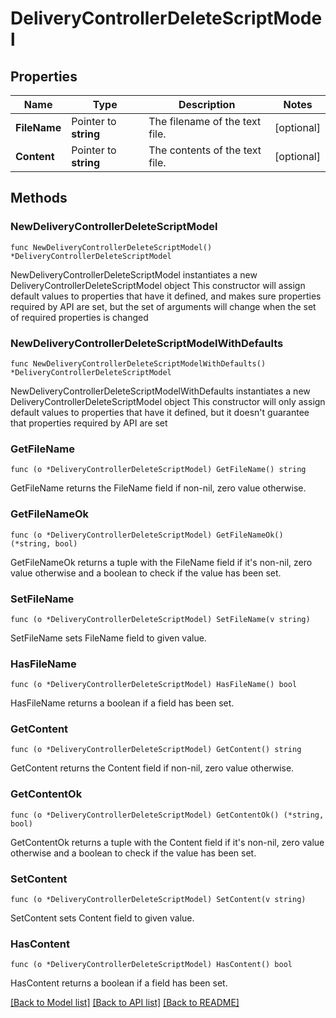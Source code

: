# DeliveryControllerDeleteScriptModel

## Properties

Name | Type | Description | Notes
------------ | ------------- | ------------- | -------------
**FileName** | Pointer to **string** | The filename of the text file. | [optional] 
**Content** | Pointer to **string** | The contents of the text file. | [optional] 

## Methods

### NewDeliveryControllerDeleteScriptModel

`func NewDeliveryControllerDeleteScriptModel() *DeliveryControllerDeleteScriptModel`

NewDeliveryControllerDeleteScriptModel instantiates a new DeliveryControllerDeleteScriptModel object
This constructor will assign default values to properties that have it defined,
and makes sure properties required by API are set, but the set of arguments
will change when the set of required properties is changed

### NewDeliveryControllerDeleteScriptModelWithDefaults

`func NewDeliveryControllerDeleteScriptModelWithDefaults() *DeliveryControllerDeleteScriptModel`

NewDeliveryControllerDeleteScriptModelWithDefaults instantiates a new DeliveryControllerDeleteScriptModel object
This constructor will only assign default values to properties that have it defined,
but it doesn't guarantee that properties required by API are set

### GetFileName

`func (o *DeliveryControllerDeleteScriptModel) GetFileName() string`

GetFileName returns the FileName field if non-nil, zero value otherwise.

### GetFileNameOk

`func (o *DeliveryControllerDeleteScriptModel) GetFileNameOk() (*string, bool)`

GetFileNameOk returns a tuple with the FileName field if it's non-nil, zero value otherwise
and a boolean to check if the value has been set.

### SetFileName

`func (o *DeliveryControllerDeleteScriptModel) SetFileName(v string)`

SetFileName sets FileName field to given value.

### HasFileName

`func (o *DeliveryControllerDeleteScriptModel) HasFileName() bool`

HasFileName returns a boolean if a field has been set.

### GetContent

`func (o *DeliveryControllerDeleteScriptModel) GetContent() string`

GetContent returns the Content field if non-nil, zero value otherwise.

### GetContentOk

`func (o *DeliveryControllerDeleteScriptModel) GetContentOk() (*string, bool)`

GetContentOk returns a tuple with the Content field if it's non-nil, zero value otherwise
and a boolean to check if the value has been set.

### SetContent

`func (o *DeliveryControllerDeleteScriptModel) SetContent(v string)`

SetContent sets Content field to given value.

### HasContent

`func (o *DeliveryControllerDeleteScriptModel) HasContent() bool`

HasContent returns a boolean if a field has been set.


[[Back to Model list]](../README.md#documentation-for-models) [[Back to API list]](../README.md#documentation-for-api-endpoints) [[Back to README]](../README.md)


